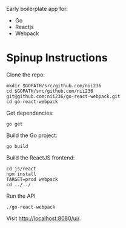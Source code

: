 Early boilerplate app for:

- Go
- Reactjs
- Webpack


# Spinup Instructions

Clone the repo:
```
mkdir $GOPATH/src/github.com/nii236
cd $GOPATH/src/github.com/nii236
git@github.com:nii236/go-react-webpack.git
cd go-react-webpack
```

Get dependencies:
```
go get
```

 Build the Go project:
```
go build
```

Build the ReactJS frontend:
```
cd js/react
npm install
TARGET=prod webpack
cd ../../
```

Run the API
```
./go-react-webpack
```

Visit [http://localhost:8080/ui/](http://localhost:8080/ui/).
